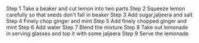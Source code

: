 Step 1
Take a beaker and cut lemon into two parts
Step 2
Squeeze lemon carefully so that seeds don't fall in beaker
Step 3
Add sugar,jaljeera and salt
Step 4
Finely chop ginger and mint
Step 5
Add finely chopped ginger and mint 
Step 6
Add water
Step 7
Blend the mixture
Step 8
Take out lemonade in serving glasses and top it with some jaljeera
Step 9 
Serve the lemonade

